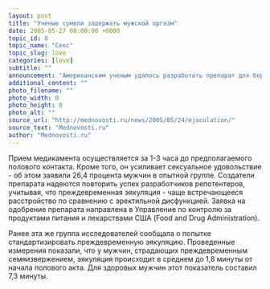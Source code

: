 ```yaml
---
layout: post
title: "Ученые сумели задержать мужской оргазм"
date: 2005-05-27 00:00:00 +0000
topic_id: 8
topic_name: "Секс"
topic_slug: love
categories: [love]
subtitle: ""
announcement: "Американским ученым удалось разработать препарат для борьбы с преждевременным семяизвержением, сообщает Reuters. Действуя на транспорт серотонина, препарат задерживает эякуляцию. Клинические испытания показали, что время до момента эякуляции увеличивалось в 3-4 раза по сравнению с контрольной группой. Руководивший исследованиями доктор Джон Прайор (Jon Pryor), глава отделения урологической хирургии университета Миннесоты (Department of Urologic Surgery at the University of Minnesota), отметил, что преждевременная эякуляция &mdash; это проблема, затрагивающая от 10 до 30 процентов мужчин, а препарат, созданный для ее лечения показал высокую эффективность при минимуме побочных эффектов."
additional_content: ""
photo_filename: ""
photo_width: 0
photo_height: 0
photo_alt: ""
source_url: "http://mednovosti.ru/news/2005/05/24/ejaculation/"
source_text: "Mednovosti.ru"
author: "Mednovosti.ru"
---
```

Прием медикамента осуществляется за 1-3 часа до предполагаемого полового контакта. Кроме того, он усиливает сексуальное удовольствие - об этом заявили 26,4 процента мужчин в опытной группе. Создатели препарата надеются повторить успех разработчиков репотентеров, учитывая, что преждевременная эякуляция - чаще встречающееся расстройство по сравнению с эректильной дисфункцией. Заявка на одобрение препарата направлена в Управление по контролю за продуктами питания и лекарствами США (Food and Drug Administration).

Ранее эта же группа исследователей сообщала о попытке стандартизировать преждевременную эякуляцию. Проведенные измерения показали, что у мужчин, страдающих преждевременным семяизвержением, эякуляция происходит в среднем до 1,8 минуты от начала полового акта. Для здоровых мужчин этот показатель составил 7,3 минуты.

